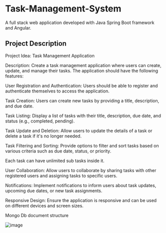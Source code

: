 # Task-Management-System
A full stack web application developed with Java Spring Boot framework and Angular.

## Project Description

Project Idea: Task Management Application

Description:
Create a task management application where users can create, update, and manage their tasks. The application should have the following features:

User Registration and Authentication: Users should be able to register and authenticate themselves to access the application.

Task Creation: Users can create new tasks by providing a title, description, and due date.

Task Listing: Display a list of tasks with their title, description, due date, and status (e.g., completed, pending).

Task Update and Deletion: Allow users to update the details of a task or delete a task if it's no longer needed.

Task Filtering and Sorting: Provide options to filter and sort tasks based on various criteria such as due date, status, or priority.

Each task can have unlimited sub tasks inside it.

User Collaboration: Allow users to collaborate by sharing tasks with other registered users and assigning tasks to specific users.

Notifications: Implement notifications to inform users about task updates, upcoming due dates, or new task assignments.

Responsive Design: Ensure the application is responsive and can be used on different devices and screen sizes.

Mongo Db document structure 

![image](https://github.com/HagosFam/Task-Management-System/assets/41420437/70f2c037-dc01-48e2-8cf2-9f7e4195274e)



